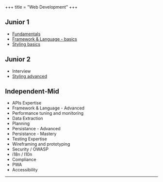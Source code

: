 +++
title = "Web Development"
+++

## Junior 1
- [Fundamentals](/fundamentals/)
- [Framework & Language - basics](/web_development/framework-and-language/)
- [Styling basics](/web_development/styling/01_junior_i/)

## Junior 2
- Interview
- [Styling advanced](/web_development/styling/02_junior_ii/)

## Independent-Mid
- APIs Expertise
- Framework & Language - Advanced
- Performance tuning and monitoring
- Data Extraction
- Planning
- Persistance - Advanced
- Persistance - Mastery
- Testing Expertise
- Wireframing and prototyping
- Security / OWASP
- i18n / l10n
- Compliance
- PWA
- Accessibility 

---